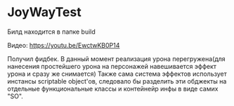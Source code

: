 # JoyWayTest

Билд находится в папке build

Видео: https://youtu.be/EwctwKB0P14

Получил фидбек.
В данный момент реализация урона перегружена(для нанесения простейшего урона на персонажей навешивается эффект урона и сразу же снимается)
Также сама система эффектов использует инстансы scriptable object'ов, следовало бы разделить эти обджекты на отдельные функциональные классы и контейнейр инфы в виде самих "SO".
